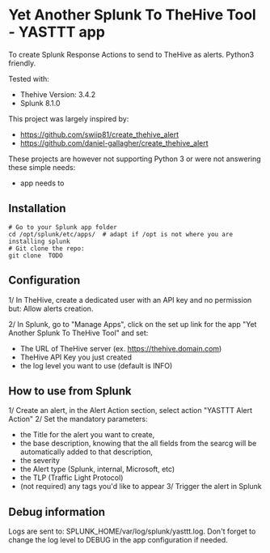 # Yet Another Splunk To TheHive Tool - YASTTT app
To create Splunk Response Actions to send to TheHive as alerts. Python3 friendly. 

Tested with:
- Thehive Version: 3.4.2
- Splunk 8.1.0

This project was largely inspired by:
- https://github.com/swiip81/create_thehive_alert
- https://github.com/daniel-gallagher/create_thehive_alert

These projects are however not supporting Python 3 or were not answering these simple needs:
- app needs to  

## Installation

```
# Go to your Splunk app folder
cd /opt/splunk/etc/apps/  # adapt if /opt is not where you are installing splunk
# Git clone the repo:
git clone  TODO
```

## Configuration

1/ In TheHive, create a dedicated user with an API key and no permission but: Allow alerts creation.

2/ In Splunk, go to "Manage Apps", click on the set up link for the app "Yet Another Splunk To TheHive Tool" and set:
- The URL of TheHive server (ex. https://thehive.domain.com) 
- TheHive API Key you just created
- the log level you want to use (default is INFO)

## How to use from Splunk

1/ Create an alert, in the Alert Action section, select action "YASTTT Alert Action"
2/ Set the mandatory parameters:
- the Title for the alert you want to create, 
- the base description, knowing that the all fields from the searcg will be automatically added to that description, 
- the severity
- the Alert type (Splunk, internal, Microsoft, etc)
- the TLP (Traffic Light Protocol) 
- (not required) any tags you'd like to appear
3/ Trigger the alert in Splunk
	
## Debug information

Logs are sent to: SPLUNK_HOME/var/log/splunk/yasttt.log. Don't forget to change the log level to DEBUG in the app configuration if needed.